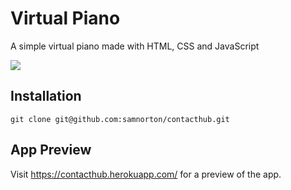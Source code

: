 #  Virtual Piano

A simple virtual piano made with HTML, CSS and JavaScript

![](https://i.imgur.com/eekLC4W.png)


## Installation

```
git clone git@github.com:samnorton/contacthub.git

```

## App Preview

Visit https://contacthub.herokuapp.com/ for a preview of the app.
